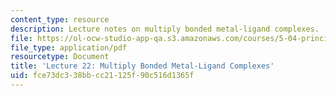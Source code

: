 ```yaml
---
content_type: resource
description: Lecture notes on multiply bonded metal-ligand complexes.
file: https://ol-ocw-studio-app-qa.s3.amazonaws.com/courses/5-04-principles-of-inorganic-chemistry-ii-fall-2008/fce73dc338bbcc21125f90c516d1365f_lecture_22.pdf
file_type: application/pdf
resourcetype: Document
title: 'Lecture 22: Multiply Bonded Metal-Ligand Complexes'
uid: fce73dc3-38bb-cc21-125f-90c516d1365f
---
```

